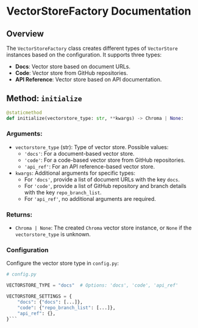 # VectorStoreFactory Documentation

## Overview
The `VectorStoreFactory` class creates different types of `VectorStore` instances based on the configuration. It supports three types:

- **Docs**: Vector store based on document URLs.
- **Code**: Vector store from GitHub repositories.
- **API Reference**: Vector store based on API documentation.

## Method: `initialize`

```python
@staticmethod
def initialize(vectorstore_type: str, **kwargs) -> Chroma | None:
```

### Arguments:
- `vectorstore_type` (str): Type of vector store. Possible values:
  - `'docs'`: For a document-based vector store.
  - `'code'`: For a code-based vector store from GitHub repositories.
  - `'api_ref'`: For an API reference-based vector store.
- `kwargs`: Additional arguments for specific types:
  - For `'docs'`, provide a list of document URLs with the key `docs`.
  - For `'code'`, provide a list of GitHub repository and branch details with the key `repo_branch_list`.
  - For `'api_ref'`, no additional arguments are required.

### Returns:
- `Chroma | None`: The created `Chroma` vector store instance, or `None` if the `vectorstore_type` is unknown.

### Configuration
Configure the vector store type in `config.py`:
```python
# config.py

VECTORSTORE_TYPE = "docs"  # Options: 'docs', 'code', 'api_ref'

VECTORSTORE_SETTINGS = {
    "docs": {"docs": [...]},
    "code": {"repo_branch_list": [...]},
    "api_ref": {},
}```

